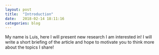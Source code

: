 ```yaml
---
layout: post
title:  "Introduction"
date:   2018-02-14 18:11:16
categories: blog
---
```


My name is Luis, here I will present new research I am interested in! I will write a short briefing of the article and hope to motivate you to think more about the topics I share!
